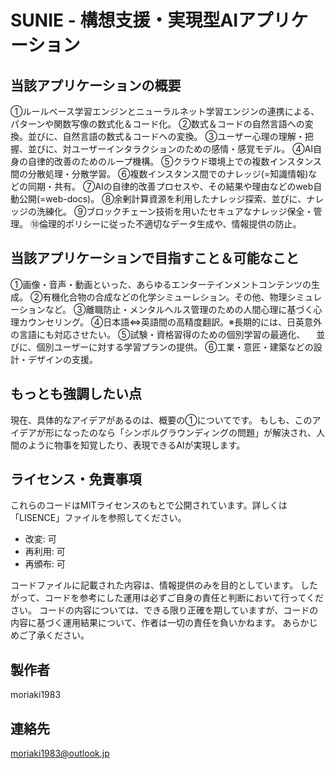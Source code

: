 # SUNIE - 構想支援・実現型AIアプリケーション



## 当該アプリケーションの概要
①ルールベース学習エンジンとニューラルネット学習エンジンの連携による、パターンや関数写像の数式化＆コード化。
②数式＆コードの自然言語への変換。並びに、自然言語の数式＆コードへの変換。
③ユーザー心理の理解・把握、並びに、対ユーザーインタラクションのための感情・感覚モデル。
④AI自身の自律的改善のためのループ機構。
⑤クラウド環境上での複数インスタンス間の分散処理・分散学習。
⑥複数インスタンス間でのナレッジ(=知識情報)などの同期・共有。
⑦AIの自律的改善プロセスや、その結果や理由などのweb自動公開(=web-docs)。
⑧余剰計算資源を利用したナレッジ探索、並びに、ナレッジの洗練化。
⑨ブロックチェーン技術を用いたセキュアなナレッジ保全・管理。
⑩倫理的ポリシーに従った不適切なデータ生成や、情報提供の防止。





## 当該アプリケーションで目指すこと＆可能なこと
①画像・音声・動画といった、あらゆるエンターテインメントコンテンツの生成。
②有機化合物の合成などの化学シミューレション。その他、物理シミュレーションなど。
③離職防止・メンタルヘルス管理のための人間心理に基づく心理カウンセリング。
④日本語⇔英語間の高精度翻訳。※長期的には、日英意外の言語にも対応させたい。
⑤試験・資格習得のための個別学習の最適化、
　並びに、個別ユーザーに対する学習プランの提供。
⑥工業・意匠・建築などの設計・デザインの支援。




## もっとも強調したい点
現在、具体的なアイデアがあるのは、概要の①についてです。
もしも、このアイデアが形になったのなら「シンボルグラウンディングの問題」が解決され、人間のように物事を知覚したり、表現できるAIが実現します。




## ライセンス・免責事項
これらのコードはMITライセンスのもとで公開されています。詳しくは「LISENCE」ファイルを参照してください。

- 改変: 可
- 再利用: 可
- 再頒布: 可

コードファイルに記載された内容は、情報提供のみを目的としています。
したがって、コードを参考にした運用は必ずご自身の責任と判断において行ってください。
コードの内容については、できる限り正確を期していますが、コードの内容に基づく運用結果について、作者は一切の責任を負いかねます。
あらかじめご了承ください。




## 製作者
moriaki1983




## 連絡先
moriaki1983@outlook.jp
